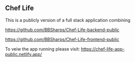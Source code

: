 ## Chef Life
This is a publicly version of a full stack application 
combining 

https://github.com/BBSharps/Chef-Life-backend-public

https://github.com/BBSharps/Chef-Life-frontend-public


To veiw the app running please visit:
https://chef-life-app-public.netlify.app/
